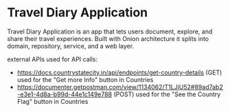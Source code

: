 # Travel Diary Application

Travel Diary Application is an app that lets users document, explore, and share their travel experiences. Built with Onion architecture it splits into domain, repository, service, and a web layer.

external APIs used for API calls:
- https://docs.countrystatecity.in/api/endpoints/get-country-details (GET) used for the "Get more Info" button in Countries
- https://documenter.getpostman.com/view/1134062/T1LJjU52#89ad7ab2-e3e1-4d8a-b99d-44e1c149e788 (POST) used for the "See the Country Flag" button in Countries
